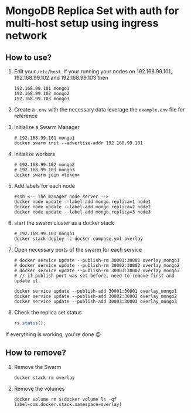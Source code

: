 # MongoDB Replica Set with auth for multi-host setup using ingress network

## How to use?

1. Edit your `/etc/host`. If your running your nodes on 192.168.99.101, 192.168.99.102 and 192.168.99.103 then

   ```shell
   192.168.99.101 mongo1
   192.168.99.102 mongo2
   192.168.99.103 mongo3
   ```

1. Create a `.env` with the necessary data leverage the `example.env` file for reference

1. Initialize a Swarm Manager

   ```shell
   # 192.168.99.101 mongo1
   docker swarm init --advertise-addr 192.168.99.101
   ```

1. Initialize workers

   ```shell
   # 192.168.99.102 mongo2
   # 192.168.99.103 mongo3
   docker swarm join <token>
   ```

1. Add labels for each node

   ```shell
   #ssh <-- The manager node server -->
   docker node update --label-add mongo.replica=1 node1
   docker node update --label-add mongo.replica=2 node2
   docker node update --label-add mongo.replica=3 node3

   ```

1. start the swarm cluster as a docker stack

   ```shell
   # 192.168.99.101 mongo1
   docker stack deploy -c docker-compose.yml overlay
   ```

1. Open necessary ports of the swarm for each service

   ```
   # docker service update --publish-rm 30001:30001 overlay_mongo1
   # docker service update --publish-rm 30002:30002 overlay_mongo2
   # docker service update --publish-rm 30003:30002 overlay_mongo3
   # // if publish port was set before, need to remove first and update it.

   docker service update --publish-add 30001:30001 overlay_mongo1
   docker service update --publish-add 30002:30002 overlay_mongo2
   docker service update --publish-add 30003:30003 overlay_mongo3
   ```

1. Check the replica set status

   ```javascript
   rs.status();
   ```

If everything is working, you're done 😉

## How to remove?

1. Remove the Swarm

   ```
   docker stack rm overlay
   ```

1. Remove the volumes
   ```
   docker volume rm $(docker volume ls -qf label=com.docker.stack.namespace=overlay)
   ```
